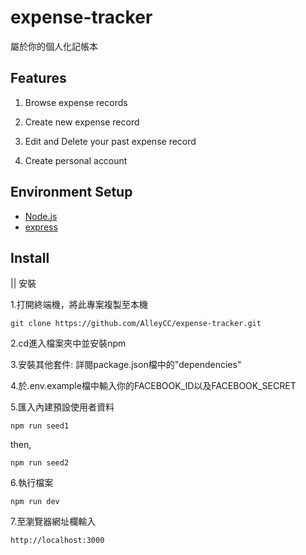 # expense-tracker

 屬於你的個人化記帳本
 
 ## Features 

1. Browse expense records

2. Create new expense record      

3. Edit and Delete your past expense record

4. Create personal account
 
 ## Environment Setup
 - [Node.js](https://nodejs.org/en/) 
 - [express](https://www.npmjs.com/package/express)

 ## Install 
 || 安裝  
 
 1.打開終端機，將此專案複製至本機
 ```
 git clone https://github.com/AlleyCC/expense-tracker.git
 ```
 2.cd進入檔案夾中並安裝npm
 
 3.安裝其他套件: 詳閱package.json檔中的"dependencies"
 
 4.於.env.example檔中輸入你的FACEBOOK_ID以及FACEBOOK_SECRET
 
 5.匯入內建預設使用者資料
 ```
 npm run seed1
 ```
 then,
 ```
 npm run seed2
 ```
 6.執行檔案
 ```
 npm run dev
 ```
 7.至瀏覽器網址欄輸入
 ```
 http://localhost:3000
 ```

